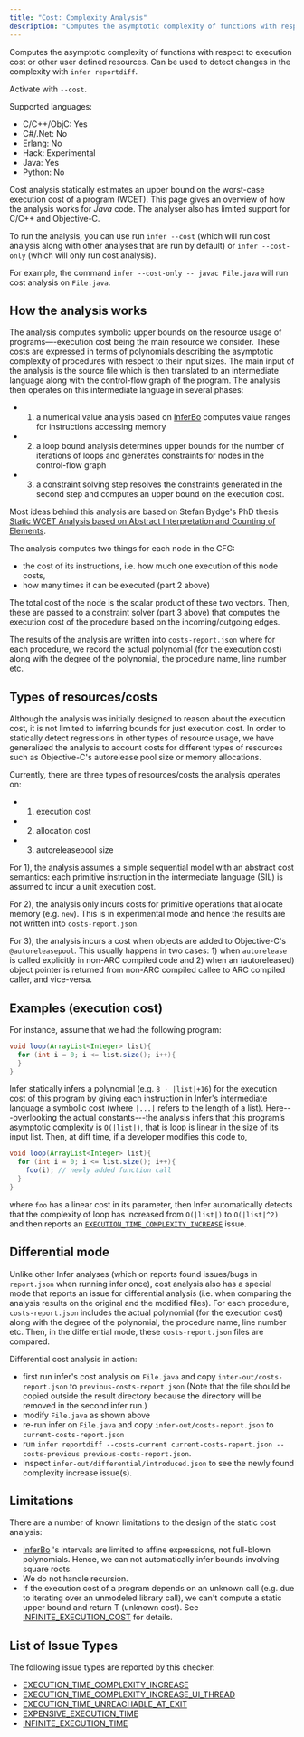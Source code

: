 ```yaml
---
title: "Cost: Complexity Analysis"
description: "Computes the asymptotic complexity of functions with respect to execution cost or other user defined resources. Can be used to detect changes in the complexity with `infer reportdiff`."
---
```


Computes the asymptotic complexity of functions with respect to execution cost or other user defined resources. Can be used to detect changes in the complexity with `infer reportdiff`.

Activate with `--cost`.

Supported languages:

- C/C++/ObjC: Yes
- C#/.Net: No
- Erlang: No
- Hack: Experimental
- Java: Yes
- Python: No

Cost analysis statically estimates an upper bound on the worst-case execution cost of a program (WCET). This page gives an overview of how the analysis works for *Java* code. The analyser also has limited support for C/C++ and Objective-C.

To run the analysis, you can use run `infer --cost` (which will run cost analysis along with other
analyses that are run by default) or `infer --cost-only` (which will only run cost analysis).

For example, the command `infer --cost-only -- javac File.java` will run
cost analysis on `File.java`.

## How the analysis works

The analysis computes symbolic upper bounds on the resource usage of programs—-execution cost being the main resource we consider. These costs are expressed in terms of polynomials describing the asymptotic complexity of procedures with respect to their input sizes. The main input of the analysis is the source file which is then translated to an intermediate language along with the control-flow graph of the program. The analysis then operates on this intermediate language in several phases:

- 1) a numerical value analysis based on [InferBo](/docs/checker-bufferoverrun) computes value ranges for instructions accessing memory
- 2) a loop bound analysis determines upper bounds for the number of iterations of loops and generates constraints for nodes in the control-flow graph
- 3) a constraint solving step resolves the constraints generated in the second step and computes an upper bound on the execution cost.

Most ideas behind this analysis are based on Stefan Bydge's PhD thesis [Static WCET Analysis based on Abstract Interpretation and Counting of Elements](https://www.semanticscholar.org/paper/Static-WCET-Analysis-Based-on-Abstract-and-Counting-Bygde/ee5157164d497725c1f42dc6c475a59a87c99957).

The analysis computes two things for each node in the CFG:

- the cost of its instructions, i.e. how much one execution of this node costs,
- how many times it can be executed (part 2 above)

The total cost of the node is the scalar product of these two vectors. Then, these are passed to a constraint solver (part 3 above) that computes the execution cost of the procedure based on the incoming/outgoing edges.

The results of the analysis are written into `costs-report.json` where for each procedure, we record the actual polynomial (for the execution cost) along with the degree of the polynomial, the procedure name, line number etc.

## Types of resources/costs

Although the analysis was initially designed to reason about the execution cost, it is not limited to inferring bounds for just execution cost. In order to statically detect regressions in other types of resource usage, we have generalized the analysis to account costs for different types of resources such as Objective-C's autorelease pool size or memory allocations.

Currently, there are three types of resources/costs the analysis operates on:

- 1) execution cost
- 2) allocation cost
- 3) autoreleasepool size

For 1), the analysis assumes a simple sequential model with an abstract cost semantics: each primitive instruction in the intermediate language (SIL) is assumed to incur a unit execution cost.

For 2), the analysis only incurs costs for primitive operations that allocate memory (e.g. `new`). This is in experimental mode and hence the results are not written into `costs-report.json`.

For 3), the analysis incurs a cost when objects are added to Objective-C's `@autoreleasepool`. This usually happens in two cases: 1) when `autorelease` is called explicitly in non-ARC compiled code and 2) when an (autoreleased) object pointer is returned from non-ARC compiled callee to ARC compiled caller, and vice-versa.

## Examples (execution cost)

For instance, assume that we had the following program:

```java
void loop(ArrayList<Integer> list){
  for (int i = 0; i <= list.size(); i++){
  }
}
```

Infer statically infers a polynomial (e.g. `8 · |list|+16`) for the execution cost of this program by giving each instruction in Infer's intermediate language a symbolic cost (where `|...|` refers to the length of a list). Here---overlooking the actual constants---the analysis infers that this program’s asymptotic complexity is `O(|list|)`, that is loop is linear in the size of its input list. Then, at diff time, if a developer modifies this code to,

```java
void loop(ArrayList<Integer> list){
  for (int i = 0; i <= list.size(); i++){
    foo(i); // newly added function call
  }
}
```

where `foo` has a linear cost in its parameter, then Infer automatically detects that the complexity of loop has increased from `O(|list|)` to `O(|list|^2)` and then reports an [`EXECUTION_TIME_COMPLEXITY_INCREASE`](/docs/next/all-issue-types#execution_time_complexity_increase) issue.

## Differential mode

Unlike other Infer analyses (which on reports found issues/bugs in `report.json` when running infer once), cost analysis also has a special mode that reports an issue for differential analysis (i.e. when comparing the analysis results on the original and the modified files). For each procedure, `costs-report.json` includes the actual polynomial (for the execution cost) along with the degree of the polynomial, the procedure name, line number etc. Then, in the differential mode, these `costs-report.json` files are compared.

Differential cost analysis in action:

- first run infer's cost analysis on `File.java` and copy `inter-out/costs-report.json` to `previous-costs-report.json` (Note that the file should be copied outside the result directory because the directory will be removed in the second infer run.)
- modify `File.java` as shown above
- re-run infer on `File.java` and copy `infer-out/costs-report.json` to `current-costs-report.json`
- run `infer reportdiff --costs-current current-costs-report.json --costs-previous previous-costs-report.json`.
- Inspect `infer-out/differential/introduced.json` to see the newly found complexity increase issue(s).

## Limitations

There are a number of known limitations to the design of the static cost analysis:

- [InferBo](/docs/checker-bufferoverrun) 's intervals are limited to affine expressions, not full-blown polynomials. Hence, we can not automatically infer bounds involving square roots.
- We do not handle recursion.
- If the execution cost of a program depends on an unknown call (e.g. due to iterating over an unmodeled library call), we can't compute a static upper bound and return T (unknown cost). See [INFINITE_EXECUTION_COST](/docs/next/all-issue-types#infinite_execution_time) for details.

## List of Issue Types

The following issue types are reported by this checker:

- [EXECUTION_TIME_COMPLEXITY_INCREASE](/docs/next/all-issue-types#execution_time_complexity_increase)
- [EXECUTION_TIME_COMPLEXITY_INCREASE_UI_THREAD](/docs/next/all-issue-types#execution_time_complexity_increase_ui_thread)
- [EXECUTION_TIME_UNREACHABLE_AT_EXIT](/docs/next/all-issue-types#execution_time_unreachable_at_exit)
- [EXPENSIVE_EXECUTION_TIME](/docs/next/all-issue-types#expensive_execution_time)
- [INFINITE_EXECUTION_TIME](/docs/next/all-issue-types#infinite_execution_time)
